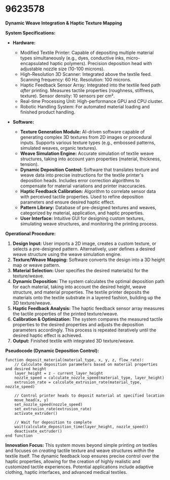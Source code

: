 # 9623578

**Dynamic Weave Integration & Haptic Texture Mapping**

**System Specifications:**

*   **Hardware:**
    *   Modified Textile Printer: Capable of depositing multiple material types simultaneously (e.g., dyes, conductive inks, micro-encapsulated haptic polymers).  Precision deposition head with adjustable nozzle size (10-100 microns).
    *   High-Resolution 3D Scanner: Integrated above the textile feed.  Scanning frequency: 60 Hz. Resolution: 100 microns.
    *   Haptic Feedback Sensor Array:  Integrated into the textile feed path *after* printing. Measures tactile properties (roughness, stiffness, texture).  Sensor density: 10 sensors per cm².
    *   Real-time Processing Unit: High-performance GPU and CPU cluster.
    *   Robotic Handling System:  For automated material loading and finished product handling.

*   **Software:**
    *   **Texture Generation Module:**  AI-driven software capable of generating complex 3D textures from 2D images or procedural inputs.  Supports various texture types (e.g., embossed patterns, simulated weaves, organic textures).
    *   **Weave Simulation Engine:**  Accurate simulation of textile weave structures, taking into account yarn properties (material, thickness, tension).
    *   **Dynamic Deposition Control:**  Software that translates texture and weave data into precise instructions for the textile printer's deposition heads.  Includes error correction algorithms to compensate for material variations and printer inaccuracies.
    *   **Haptic Feedback Calibration:**  Algorithm to correlate sensor data with perceived tactile properties. Used to refine deposition parameters and ensure desired haptic effect.
    *   **Pattern Library:** Database of pre-designed textures and weaves, categorized by material, application, and haptic properties.
    *   **User Interface:** Intuitive GUI for designing custom textures, simulating weave structures, and monitoring the printing process.

**Operational Procedure:**

1.  **Design Input:** User imports a 2D image, creates a custom texture, or selects a pre-designed pattern.  Alternatively, user defines a desired weave structure using the weave simulation engine.
2.  **Texture/Weave Mapping:** Software converts the design into a 3D height map or weave pattern.
3.  **Material Selection:** User specifies the desired material(s) for the texture/weave.
4.  **Dynamic Deposition:** The system calculates the optimal deposition path for each material, taking into account the desired height, weave structure, and material properties. The textile printer deposits the materials onto the textile substrate in a layered fashion, building up the 3D texture/weave.
5.  **Haptic Feedback Analysis:** The haptic feedback sensor array measures the tactile properties of the printed texture/weave.
6.  **Calibration & Optimization:** The system compares the measured tactile properties to the desired properties and adjusts the deposition parameters accordingly. This process is repeated iteratively until the desired haptic effect is achieved.
7.  **Output:** Finished textile with integrated 3D texture/weave.

**Pseudocode (Dynamic Deposition Control):**

```
function deposit_material(material_type, x, y, z, flow_rate):
    // Calculate deposition parameters based on material properties and desired height
    layer_height = z - current_layer_height
    nozzle_speed = calculate_nozzle_speed(material_type, layer_height)
    extrusion_rate = calculate_extrusion_rate(material_type, nozzle_speed)

    // Control printer heads to deposit material at specified location
    move_head(x, y)
    set_nozzle_speed(nozzle_speed)
    set_extrusion_rate(extrusion_rate)
    activate_extruder()

    // Wait for deposition to complete
    wait(calculate_deposition_time(layer_height, nozzle_speed))
    deactivate_extruder()
end function
```

**Innovation Focus:**  This system moves beyond simple printing *on* textiles and focuses on *creating* tactile texture and weave structures *within* the textile itself. The dynamic feedback loop ensures precise control over the haptic properties, allowing for the creation of highly realistic and customized tactile experiences.  Potential applications include adaptive clothing, haptic interfaces, and advanced medical textiles.